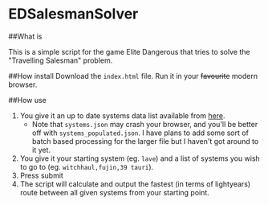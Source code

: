 # EDSalesmanSolver

##What is

This is a simple script for the game Elite Dangerous that tries to solve the "Travelling Salesman" problem.

##How install
Download the `index.html` file. Run it in your ~~favourite~~ modern browser.

##How use

1. You give it an up to date systems data list available from [here](https://eddb.io/api).
   * Note that `systems.json` may crash your browser, and you'll be better off with `systems_populated.json`. I have plans to add some sort of batch based processing for the larger file but I haven't got around to it yet.
2. You give it your starting system (eg. `lave`) and a list of systems you wish to go to (eg. `witchhaul,fujin,39 tauri`).
3. Press submit
4. The script will calculate and output the fastest (in terms of lightyears) route between all given systems from your starting point.
